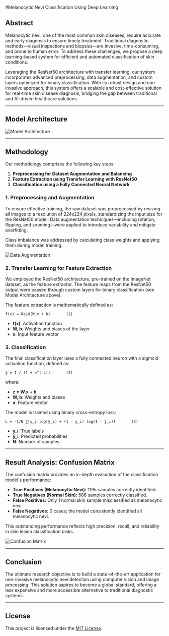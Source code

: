 #Melanocytic Nevi Classification Using Deep Learning

## Abstract

Melanocytic nevi, one of the most common skin diseases, require accurate and early diagnosis to ensure timely treatment. Traditional diagnostic methods—visual inspections and biopsies—are invasive, time-consuming, and prone to human error. To address these challenges, we propose a deep learning-based system for efficient and automated classification of skin conditions.

Leveraging the ResNet50 architecture with transfer learning, our system incorporates advanced preprocessing, data augmentation, and custom layers optimized for binary classification. With its robust design and non-invasive approach, this system offers a scalable and cost-effective solution for real-time skin disease diagnosis, bridging the gap between traditional and AI-driven healthcare solutions.

---

## Model Architecture

![Model Architecture](https://github.com/user-attachments/assets/88c6b07b-a9fc-4a3b-ad63-77b8a901fb36)

---

## Methodology

Our methodology comprises the following key steps:

1. **Preprocessing for Dataset Augmentation and Balancing**
2. **Feature Extraction using Transfer Learning with ResNet50**
3. **Classification using a Fully Connected Neural Network**

### 1. Preprocessing and Augmentation

To ensure effective training, the raw dataset was preprocessed by resizing all images to a resolution of 224x224 pixels, standardizing the input size for the ResNet50 model. Data augmentation techniques—including rotation, flipping, and zooming—were applied to introduce variability and mitigate overfitting.

Class imbalance was addressed by calculating class weights and applying them during model training.

![Data Augmentation](https://github.com/user-attachments/assets/e207db2c-270d-48be-9422-90524e8eb45d)

### 2. Transfer Learning for Feature Extraction

We employed the ResNet50 architecture, pre-trained on the ImageNet dataset, as the feature extractor. The feature maps from the ResNet50 output were passed through custom layers for binary classification (see Model Architecture above).

The feature extraction is mathematically defined as:

```
f(x) = ReLU(W.x + b)       (1)
```
- **f(x)**: Activation function
- **W, b**: Weights and biases of the layer
- **x**: Input feature vector

### 3. Classification

The final classification layer uses a fully connected neuron with a sigmoid activation function, defined as:

```
ŷ = 1 / (1 + e^(-z))       (2)
```
where:
- **z = W.x + b**
- **W, b**: Weights and biases
- **x**: Feature vector

The model is trained using binary cross-entropy loss:

```
L = -1/N ∑[y_i log(ŷ_i) + (1 - y_i) log(1 - ŷ_i)]       (3)
```
- **y_i**: True labels
- **ŷ_i**: Predicted probabilities
- **N**: Number of samples

---

## Result Analysis: Confusion Matrix

The confusion matrix provides an in-depth evaluation of the classification model's performance:

- **True Positives (Melanocytic Nevi):** 1195 samples correctly identified.
- **True Negatives (Normal Skin):** 586 samples correctly classified.
- **False Positives:** Only 1 normal skin sample misclassified as melanocytic nevi.
- **False Negatives:** 0 cases; the model consistently identified all melanocytic nevi.

This outstanding performance reflects high precision, recall, and reliability in skin lesion classification tasks.

![Confusion Matrix](https://github.com/user-attachments/assets/5ff82ae1-7daa-4ba3-af7a-2c38a4a557d8)

---

## Conclusion

The ultimate research objective is to build a state-of-the-art application for non-invasive melanocytic nevi detection using computer vision and image processing. This solution aspires to become a global standard, offering a less expensive and more accessible alternative to traditional diagnostic systems.

---

## License

This project is licensed under the [MIT License](./LICENSE).
